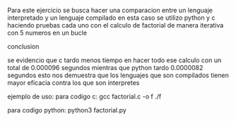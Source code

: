Para este ejercicio se busca hacer una comparacion entre un lenguaje interpretado y un lenguaje compilado
en esta caso se utilizo python y c 
haciendo pruebas cada uno con el calculo de factorial de manera iterativa con 5 numeros en un bucle


conclusion

se evidencio que c tardo menos tiempo en hacer todo ese calculo con un total de 0.000096 segundos mientras que python tardo 0.0000082 segundos
esto nos demuestra que los lenguajes que son compilados tienen mayor eficacia contra los que son interpretes


ejemplo de uso:
para codigo c:
gcc factorial.c -o f
./f


para codigo python:
python3 factorial.py
